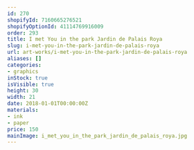 ```yaml
---
id: 270
shopifyId: 7160665276521
shopifyOptionId: 41114769916009
order: 293
title: I met You in the park Jardin de Palais Roya
slug: i-met-you-in-the-park-jardin-de-palais-roya
url: art-works/i-met-you-in-the-park-jardin-de-palais-roya
aliases: []
categories:
- graphics
inStock: true
isVisible: true
height: 30
width: 21
date: 2018-01-01T00:00:00Z
materials:
- ink
- paper
price: 150
mainImage: i_met_you_in_the_park_jardin_de_palais_roya.jpg
---
```

